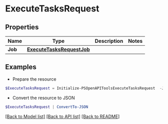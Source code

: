 # ExecuteTasksRequest
## Properties

Name | Type | Description | Notes
------------ | ------------- | ------------- | -------------
**Job** | [**ExecuteTasksRequestJob**](ExecuteTasksRequestJob.md) |  | 

## Examples

- Prepare the resource
```powershell
$ExecuteTasksRequest = Initialize-PSOpenAPIToolsExecuteTasksRequest  -Job null
```

- Convert the resource to JSON
```powershell
$ExecuteTasksRequest | ConvertTo-JSON
```

[[Back to Model list]](../README.md#documentation-for-models) [[Back to API list]](../README.md#documentation-for-api-endpoints) [[Back to README]](../README.md)

